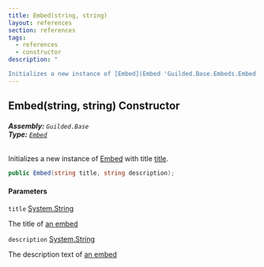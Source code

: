 ```yaml
---
title: Embed(string, string)
layout: references
section: references
tags:
  - references
  - constructor
description: "

Initializes a new instance of [Embed](Embed 'Guilded.Base.Embeds.Embed') with title [title](Embed.Embed(string,string)#Guilded.Base.Embeds.Embed.Embed(string,string).title 'Guilded.Base.Embeds.Embed.Embed(string, string).title')."
---
```


## Embed(string, string) Constructor
###### **Assembly:** `Guilded.Base`<br/>**Type:** [`Embed`](Embed 'Guilded.Base.Embeds.Embed')

Initializes a new instance of [Embed](Embed 'Guilded.Base.Embeds.Embed') with title [title](Embed.Embed(string,string)#Guilded.Base.Embeds.Embed.Embed(string,string).title 'Guilded.Base.Embeds.Embed.Embed(string, string).title').

```csharp
public Embed(string title, string description);
```
#### Parameters

<a name='Guilded.Base.Embeds.Embed.Embed(string,string).title'></a>

`title` [System.String](https://docs.microsoft.com/en-us/dotnet/api/System.String 'System.String')

The title of [an embed](Embed 'Guilded.Base.Embeds.Embed')

<a name='Guilded.Base.Embeds.Embed.Embed(string,string).description'></a>

`description` [System.String](https://docs.microsoft.com/en-us/dotnet/api/System.String 'System.String')

The description text of [an embed](Embed 'Guilded.Base.Embeds.Embed')